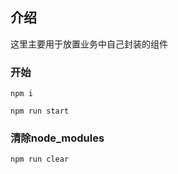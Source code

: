 ## 介绍

这里主要用于放置业务中自己封装的组件

### 开始
```base
npm i

npm run start
```

### 清除node_modules
```bash
npm run clear
```

